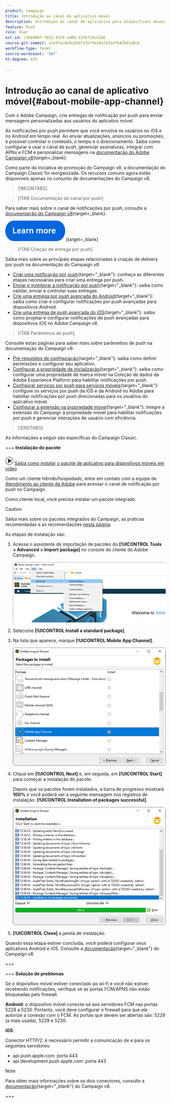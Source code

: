 ```yaml
---
product: campaign
title: Introdução ao canal de aplicativo móvel
description: Introdução ao canal de aplicativo para dispositivos móveis no Adobe Campaign
feature: Push
role: User
exl-id: c3b0406f-f652-42f4-ad0d-23fb719cd1b6
source-git-commit: a1e9fec0e9c85bf25b79e24a7432dfb45bd1a0cb
workflow-type: tm+mt
source-wordcount: '567'
ht-degree: 43%

---
```


# Introdução ao canal de aplicativo móvel{#about-mobile-app-channel}

Com o Adobe Campaign, crie entregas de notificação por push para enviar mensagens personalizadas aos usuários do aplicativo móvel.

As notificações por push permitem que você envolva os usuários no iOS e no Android em tempo real. Ao enviar atualizações, anúncios ou promoções, é possível controlar o conteúdo, o tempo e o direcionamento. Saiba como configurar e usar o canal de push, gerenciar assinaturas, integrar com APNs e FCM e personalizar mensagens na [documentação do Adobe Campaign v8](https://experienceleague.adobe.com/pt-br/docs/campaign/campaign-v8/send/emails/email){target=_blank}.

Como parte da iniciativa de promoção do Campaign v8, a documentação do Campaign Classic foi reorganizada. Os recursos comuns agora estão disponíveis apenas no conjunto de documentações do Campaign v8.

>[!BEGINTABS]

>[!TAB Documentação do canal por push]

Para saber mais sobre o canal de notificações por push, consulte a [documentação do Campaign v8](https://experienceleague.adobe.com/docs/campaign/campaign-v8/send/push/push.html?lang=pt-BR){target=_blank}.

[![imagem](../../assets/do-not-localize/learn-more-button.svg)](https://experienceleague.adobe.com/docs/campaign/campaign-v8/send/push/push.html?lang=pt-BR){target=_blank}


>[!TAB Criação de entrega por push]

Saiba mais sobre as principais etapas relacionadas à criação de delivery por push na documentação do Campaign v8:

* [Criar uma notificação por push](https://experienceleague.adobe.com/docs/campaign/campaign-v8/send/push/push.html?lang=pt-BR#push-create){target="_blank"}: conheça as diferentes etapas necessárias para criar uma entrega por push.
* [Enviar e monitorar a notificação por push](https://experienceleague.adobe.com/docs/campaign/campaign-v8/send/push/push.html?lang=pt-BR#push-test){target="_blank"}: saiba como validar, enviar e controlar suas entregas.
* [Crie uma entrega por push avançada do Android](https://experienceleague.adobe.com/docs/campaign/campaign-v8/send/push/rich-push/rich-push-android.html?lang=pt-BR){target="_blank"}: saiba como criar e configurar notificações por push avançadas para dispositivos Android.
* [Crie uma entrega de push avançada do iOS](https://experienceleague.adobe.com/docs/campaign/campaign-v8/send/push/rich-push/rich-push-ios.html?lang=pt-BR){target="_blank"}: saiba como projetar e configurar notificações de push avançadas para dispositivos iOS no Adobe Campaign v8.


>[!TAB Parâmetros de push]

Consulte estas páginas para saber mais sobre parâmetros de push na documentação do Campaign v8:

* [Pré-requisitos de configuração](https://experienceleague.adobe.com/docs/campaign/campaign-v8/send/push/push-settings.html?lang=pt-BR#before-starting){target="_blank"}: saiba como definir permissões e configurar seu aplicativo.
* [Configurar a propriedade de inicialização](https://experienceleague.adobe.com/docs/campaign/campaign-v8/send/push/push-settings.html?lang=pt-BR#launch-property){target="_blank"}: saiba como configurar uma propriedade de marca móvel na Coleção de dados da Adobe Experience Platform para habilitar notificações por push.
* [Configurar serviços por push para serviços móveis](https://experienceleague.adobe.com/docs/campaign/campaign-v8/send/push/push-settings.html?lang=pt-BR#push-service){target="_blank"}: configure os serviços por push da iOS e da Android no Adobe para habilitar notificações por push direcionadas para os usuários do aplicativo móvel.
* [Configurar a extensão na propriedade móvel](https://experienceleague.adobe.com/docs/campaign/campaign-v8/send/push/push-settings.html?lang=pt-BR#configure-extension){target="_blank"}: integre a extensão do Campaign à propriedade móvel para habilitar notificações por push e gerenciar interações de usuário com eficiência.

>[!ENDTABS]


As informações a seguir são específicas do Campaign Classic.

+++ **Instalação do pacote**

![](assets/do-not-localize/how-to-video.png) [Saiba como instalar o pacote de aplicativo para dispositivos móveis em vídeo](https://experienceleague.adobe.com/docs/campaign-classic-learn/tutorials/sending-messages/push-channel/installing-the-mobile-app-channel.html?lang=pt-BR#sending-messages)

Como um cliente híbrido/hospedado, entre em contato com a equipe de [Atendimento ao cliente da Adobe](https://helpx.adobe.com/br/enterprise/admin-guide.html/enterprise/using/support-for-experience-cloud.ug.html) para acessar o canal de notificação por push no Campaign.

Como cliente local, você precisa instalar um pacote integrado.

>[!CAUTION]
>
>Saiba mais sobre os pacotes integrados do Campaign, as práticas recomendadas e as recomendações [nesta página](../../installation/using/installing-campaign-standard-packages.md).

As etapas de instalação são:

1. Acesse o assistente de importação de pacotes do **[!UICONTROL Tools > Advanced > Import package]** no console do cliente do Adobe Campaign.

   ![](assets/package_ios.png)

1. Selecione **[!UICONTROL Install a standard package]**.

1. Na lista que aparece, marque **[!UICONTROL Mobile App Channel]**.

   ![](assets/package_ios_2.png)

1. Clique em **[!UICONTROL Next]** e, em seguida, em **[!UICONTROL Start]** para começar a instalação do pacote.

   Depois que os pacotes forem instalados, a barra de progresso mostrará **100%** e você poderá ver a seguinte mensagem nos registros de instalação: **[!UICONTROL Installation of packages successful]**.

   ![](assets/package_ios_3.png)

1. **[!UICONTROL Close]** a janela de instalação.

Quando essa etapa estiver concluída, você poderá configurar seus aplicativos Android e iOS. Consulte a [documentação](https://experienceleague.adobe.com/docs/campaign/campaign-v8/send/push/push.html?lang=pt-BR){target="_blank"} do Campaign v8.

+++

+++ **Solução de problemas**

Se o dispositivo móvel estiver conectado ao wi-fi e você não estiver recebendo notificações, verifique se as portas FCM/APNS não estão bloqueadas pelo firewall.

**Android**: o dispositivo móvel conecta-se aos servidores FCM nas portas 5228 a 5230. Portanto, você deve configurar o firewall para que ele autorize a conexão com o FCM. As portas que devem ser abertas são: 5228 (a mais usada), 5229 e 5230.

**iOS**:

Conector HTTP/2: é necessário permitir a comunicação de e para os seguintes servidores:

* api.push.apple.com: porta 443
* api.development.push.apple.com: porta 443

>[!NOTE]
>
>Para obter mais informações sobre os dois conectores, consulte a [documentação](https://experienceleague.adobe.com/docs/campaign/campaign-v8/send/push/push-settings.html?lang=pt-BR){target="_blank"} do Campaign v8.

+++
